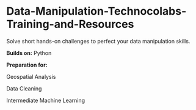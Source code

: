 # Data-Manipulation-Technocolabs-Training-and-Resources
Solve short hands-on challenges to perfect your data manipulation skills.

**Builds on:**
Python

**Preparation for:**

Geospatial Analysis

Data Cleaning

Intermediate Machine Learning
